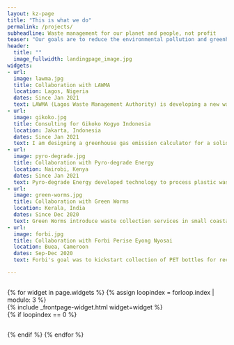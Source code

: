 ```yaml
---
layout: kz-page
title: "This is what we do"
permalink: /projects/
subheadline: Waste management for our planet and people, not profit
teaser: "Our goals are to reduce the environmental pollution and greenhouse gas emissions associated with waste, and to minimise the impact of waste on human and animal health. Here is what we do to achieve these goals:"
header:
  title: ""
  image_fullwidth: landingpage_image.jpg
widgets:
- url:
  image: lawma.jpg
  title: Collaboration with LAWMA
  location: Lagos, Nigeria
  dates: Since Jan 2021
  text: LAWMA (Lagos Waste Management Authority) is developing a new waste management system for Lagos, a city of more than 22 million people. I am exploring technologies, partnerships and funding mechanisms that could be appropriate for this context.
- url:
  image: gikoko.jpg
  title: Consulting for Gikoko Kogyo Indonesia
  location: Jakarta, Indonesia
  dates: Since Jan 2021
  text: I am designing a greenhouse gas emission calculator for a solid waste management facility with multiple technologies. This includes an anaerobic digester, sorting and shredding machines powered by their own refuse-derived fuel, production of bio-compressed natural gas and sludge derived fertilizers.
- url:
  image: pyro-degrade.jpg
  title: Collaboration with Pyro-degrade Energy
  location: Nairobi, Kenya
  dates: Since Jan 2021
  text: Pyro-degrade Energy developed technology to process plastic waste into pyrolysis oil - an affordable fuel that can be used instead of diesel. It is environmentally friendly due to its low sulfur content. I am helping them with fundraising for their first industrial scale plant.
- url:
  image: green-worms.jpg
  title: Collaboration with Green Worms
  location: Kerala, India
  dates: Since Dec 2020 
  text: Green Worms introduce waste collection services in small coastal towns in India. I am helping them with developing external communications strategy. My goals are to improve their engagement with stakeholders and to assist with initiating collaborations with organisations outside India.
- url:
  image: forbi.jpg
  title: Collaboration with Forbi Perise Eyong Nyosai
  location: Buea, Cameroon
  dates: Sep-Dec 2020
  text: Forbi's goal was to kickstart collection of PET bottles for recycling in Buea, Cameroon. I helped Forbi to apply for a USD 32,000 grant from Norwegian Retailers' Environment Fund - I assisted with writing the project proposal and making a budget. Unfortunately the project was not selected.

---
```


<hr style="height:1px; visibility:hidden;" />
<div class="row">
  {% for widget in page.widgets %}
    {% assign loopindex = forloop.index | modulo: 3 %}
    <div id="{{ widget.anchor }}">{% include _frontpage-widget.html widget=widget %}</div>
    {% if loopindex == 0 %}
  <hr style="height:1px; visibility:hidden;" /> <!-- Prevents long first column items from pushing new rows to the right -->
    {% endif %}
  {% endfor %}
</div>


